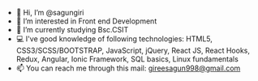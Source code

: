 - 👋 Hi, I’m @sagungiri
- 👀 I’m interested in Front end Development
- 🌱 I’m currently studying Bsc.CSIT
- 💻 I've good knowledge of following technologies:
    HTML5, CSS3/SCSS/BOOTSTRAP, 
    JavaScript, jQuery, React JS, React Hooks, Redux, Angular, Ionic Framework, 
    SQL basics, 
    Linux fundamentals
- 📫 You can reach me through this mail: gireesagun998@gmail.com

<!---
sagungiri/sagungiri is a ✨ special ✨ repository because its `README.md` (this file) appears on your GitHub profile.
You can click the Preview link to take a look at your changes.
--->

